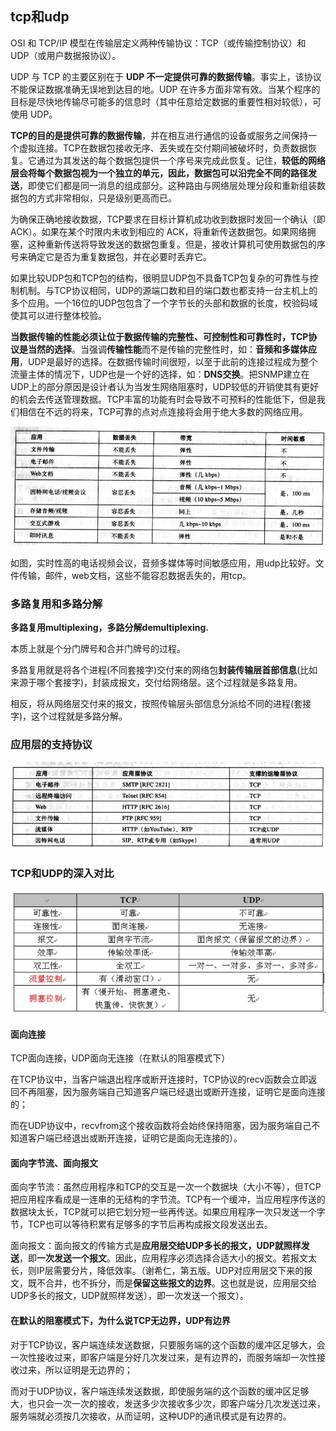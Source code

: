## tcp和udp
OSI 和 TCP/IP 模型在传输层定义两种传输协议：TCP（或传输控制协议）和 UDP（或用户数据报协议）。

 UDP 与 TCP 的主要区别在于 **UDP 不一定提供可靠的数据传输**。事实上，该协议不能保证数据准确无误地到达目的地。UDP 在许多方面非常有效。当某个程序的目标是尽快地传输尽可能多的信息时（其中任意给定数据的重要性相对较低），可使用 UDP。

  **TCP的目的是提供可靠的数据传输**，并在相互进行通信的设备或服务之间保持一个虚拟连接。TCP在数据包接收无序、丢失或在交付期间被破坏时，负责数据恢复。它通过为其发送的每个数据包提供一个序号来完成此恢复。记住，**较低的网络层会将每个数据包视为一个独立的单元，因此，数据包可以沿完全不同的路径发送**，即使它们都是同一消息的组成部分。这种路由与网络层处理分段和重新组装数据包的方式非常相似，只是级别更高而已。

  为确保正确地接收数据，TCP要求在目标计算机成功收到数据时发回一个确认（即 ACK）。如果在某个时限内未收到相应的 ACK，将重新传送数据包。如果网络拥塞，这种重新传送将导致发送的数据包重复。但是，接收计算机可使用数据包的序号来确定它是否为重复数据包，并在必要时丢弃它。

  如果比较UDP包和TCP包的结构，很明显UDP包不具备TCP包复杂的可靠性与控制机制。与TCP协议相同，UDP的源端口数和目的端口数也都支持一台主机上的多个应用。一个16位的UDP包包含了一个字节长的头部和数据的长度，校验码域使其可以进行整体校验。

  **当数据传输的性能必须让位于数据传输的完整性、可控制性和可靠性时，TCP协议是当然的选择**。当强调**传输性能**而不是传输的完整性时，如：**音频和多媒体应用**，UDP是最好的选择。在数据传输时间很短，以至于此前的连接过程成为整个流量主体的情况下，UDP也是一个好的选择，如：**DNS交换**。把SNMP建立在UDP上的部分原因是设计者认为当发生网络阻塞时，UDP较低的开销使其有更好的机会去传送管理数据。TCP丰富的功能有时会导致不可预料的性能低下，但是我们相信在不远的将来，TCP可靠的点对点连接将会用于绝大多数的网络应用。

  ![](image/tcp0.png)

  如图，实时性高的电话视频会议，音频多媒体等时间敏感应用，用udp比较好。文件传输，邮件，web文档，这些不能容忍数据丢失的，用tcp。

### 多路复用和多路分解
**多路复用multiplexing，多路分解demultiplexing.**

本质上就是个分门牌号和合并门牌号的过程。

多路复用就是将各个进程(不同套接字)交付来的网络包**封装传输层首部信息**(比如来源于哪个套接字)，封装成报文，交付给网络层。这个过程就是多路复用。

相反，将从网络层交付来的报文，按照传输层头部信息分派给不同的进程(套接字)，这个过程就是多路分解。


### 应用层的支持协议

![](image/tcp1.png)

### TCP和UDP的深入对比

![](image/tcp0.jpg)

#### 面向连接
TCP面向连接，UDP面向无连接（在默认的阻塞模式下）


在TCP协议中，当客户端退出程序或断开连接时，TCP协议的recv函数会立即返回不再阻塞，因为服务端自己知道客户端已经退出或断开连接，证明它是面向连接的；

而在UDP协议中，recvfrom这个接收函数将会始终保持阻塞，因为服务端自己不知道客户端已经退出或断开连接，证明它是面向无连接的）。

#### 面向字节流、面向报文
面向字节流：虽然应用程序和TCP的交互是一次一个数据块（大小不等），但TCP把应用程序看成是一连串的无结构的字节流。TCP有一个缓冲，当应用程序传送的数据块太长，TCP就可以把它划分短一些再传送。如果应用程序一次只发送一个字节，TCP也可以等待积累有足够多的字节后再构成报文段发送出去。

 面向报文：面向报文的传输方式是**应用层交给UDP多长的报文，UDP就照样发送**，即**一次发送一个报文**。因此，应用程序必须选择合适大小的报文。若报文太长，则IP层需要分片，降低效率。（谢希仁，第五版。UDP对应用层交下来的报文，既不合并，也不拆分，而是**保留这些报文的边界**。这也就是说，应用层交给UDP多长的报文，UDP就照样发送），即一次发送一个报文）。

#### 在默认的阻塞模式下，为什么说TCP无边界，UDP有边界

对于TCP协议，客户端连续发送数据，只要服务端的这个函数的缓冲区足够大，会一次性接收过来，即客户端是分好几次发过来，是有边界的，而服务端却一次性接收过来，所以证明是无边界的；

而对于UDP协议，客户端连续发送数据，即使服务端的这个函数的缓冲区足够大，也只会一次一次的接收，发送多少次接收多少次，即客户端分几次发送过来，服务端就必须按几次接收，从而证明，这种UDP的通讯模式是有边界的。
